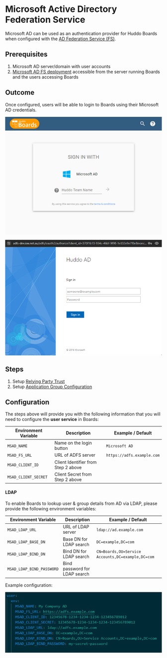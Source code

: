 # Microsoft Active Directory Federation Service

Microsoft AD can be used as an authentication provider for Huddo Boards when configured with the [AD Federation Service (FS)](https://learn.microsoft.com/en-us/windows-server/identity/ad-fs/ad-fs-overview).

## Prerequisites

1. Microsoft AD server/domain with user accounts
1. [Microsoft AD FS deployment](https://learn.microsoft.com/en-us/windows-server/identity/ad-fs/ad-fs-deployment) accessible from the server running Boards and the users accessing Boards

## Outcome

Once configured, users will be able to login to Boards using their Microsoft AD credentials.

![AD signin button](./signin-button.png)

![ADFS login](./signin-adfs.png)

## Steps

1. Setup [Relying Party Trust](./relying-party-trust/index.md)
1. Setup [Application Group Configuration](./application-group/index.md)

## Configuration

The steps above will provide you with the following information that you will need to configure the **user service** in Boards:

| Environment Variable | Description                         | Example / Default          |
| -------------------- | ----------------------------------- | -------------------------- |
| `MSAD_NAME`          | Name on the login button            | `Microsoft AD`             |
| `MSAD_FS_URL`        | URL of ADFS server                  | `https://adfs.example.com` |
| `MSAD_CLIENT_ID`     | Client Identifier from Step 2 above |                            |
| `MSAD_CLIENT_SECRET` | Client Secret from Step 2 above     |                            |

#### LDAP

To enable Boards to lookup user & group details from AD via LDAP, please provide the following environment variables:

| Environment Variable      | Description                   | Example / Default                                 |
| ------------------------- | ----------------------------- | ------------------------------------------------- |
| `MSAD_LDAP_URL`           | URL of LDAP server            | `ldap://ad.example.com`                           |
| `MSAD_LDAP_BASE_DN`       | Base DN for LDAP search       | `DC=example,DC=com`                               |
| `MSAD_LDAP_BIND_DN`       | Bind DN for LDAP search       | `CN=Boards,OU=Service Accounts,DC=example,DC=com` |
| `MSAD_LDAP_BIND_PASSWORD` | Bind password for LDAP search |                                                   |

Example configuration:

![example](./config.png)
